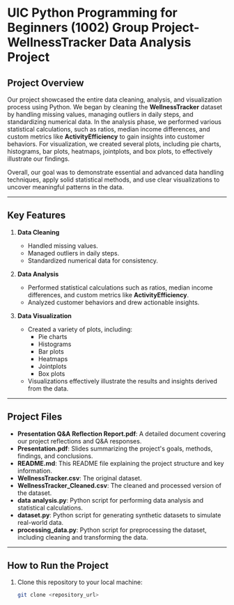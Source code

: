 # UIC Python Programming for Beginners (1002) Group Project-WellnessTracker Data Analysis Project
## Project Overview
Our project showcased the entire data cleaning, analysis, and visualization process using Python. We began by cleaning the **WellnessTracker** dataset by handling missing values, managing outliers in daily steps, and standardizing numerical data. In the analysis phase, we performed various statistical calculations, such as ratios, median income differences, and custom metrics like **ActivityEfficiency** to gain insights into customer behaviors. For visualization, we created several plots, including pie charts, histograms, bar plots, heatmaps, jointplots, and box plots, to effectively illustrate our findings. 

Overall, our goal was to demonstrate essential and advanced data handling techniques, apply solid statistical methods, and use clear visualizations to uncover meaningful patterns in the data.

---

## Key Features
1. **Data Cleaning**  
   - Handled missing values.  
   - Managed outliers in daily steps.  
   - Standardized numerical data for consistency.

2. **Data Analysis**  
   - Performed statistical calculations such as ratios, median income differences, and custom metrics like **ActivityEfficiency**.  
   - Analyzed customer behaviors and drew actionable insights.

3. **Data Visualization**  
   - Created a variety of plots, including:
     - Pie charts
     - Histograms
     - Bar plots
     - Heatmaps
     - Jointplots
     - Box plots  
   - Visualizations effectively illustrate the results and insights derived from the data.

---

## Project Files
- **Presentation Q&A Reflection Report.pdf**: A detailed document covering our project reflections and Q&A responses.  
- **Presentation.pdf**: Slides summarizing the project's goals, methods, findings, and conclusions.  
- **README.md**: This README file explaining the project structure and key information.  
- **WellnessTracker.csv**: The original dataset.  
- **WellnessTracker_Cleaned.csv**: The cleaned and processed version of the dataset.  
- **data analysis.py**: Python script for performing data analysis and statistical calculations.  
- **dataset.py**: Python script for generating synthetic datasets to simulate real-world data.  
- **processing_data.py**: Python script for preprocessing the dataset, including cleaning and transforming the data.

---

## How to Run the Project
1. Clone this repository to your local machine:
   ```bash
   git clone <repository_url>
